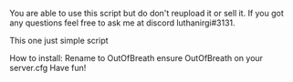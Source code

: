 You are able to use this script but do don't reupload it or sell it.
If you got any questions feel free to ask me at discord luthanirgi#3131.

This one just simple script

How to install:
Rename to OutOfBreath
ensure OutOfBreath on your server.cfg
Have fun!